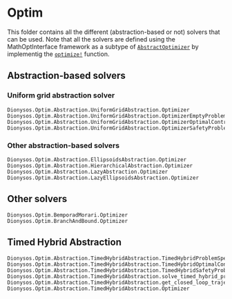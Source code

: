 # Optim 

This folder contains all the different (abstraction-based or not) solvers that can be used. Note that all the solvers are defined using the MathOptInterface framework as a subtype of  [`AbstractOptimizer`](https://jump.dev/MathOptInterface.jl/stable/reference/models/#MathOptInterface.AbstractOptimizer) by implementig the [`optimize!`](https://jump.dev/MathOptInterface.jl/stable/reference/models/#MathOptInterface.optimize!) function.

## Abstraction-based solvers
### Uniform grid abstraction solver
```@docs
Dionysos.Optim.Abstraction.UniformGridAbstraction.Optimizer
Dionysos.Optim.Abstraction.UniformGridAbstraction.OptimizerEmptyProblem
Dionysos.Optim.Abstraction.UniformGridAbstraction.OptimizerOptimalControlProblem
Dionysos.Optim.Abstraction.UniformGridAbstraction.OptimizerSafetyProblem
```

### Other abstraction-based solvers
```@docs
Dionysos.Optim.Abstraction.EllipsoidsAbstraction.Optimizer
Dionysos.Optim.Abstraction.HierarchicalAbstraction.Optimizer
Dionysos.Optim.Abstraction.LazyAbstraction.Optimizer
Dionysos.Optim.Abstraction.LazyEllipsoidsAbstraction.Optimizer
```

## Other solvers
```@docs
Dionysos.Optim.BemporadMorari.Optimizer
Dionysos.Optim.BranchAndBound.Optimizer
```

## Timed Hybrid Abstraction
```@docs
Dionysos.Optim.Abstraction.TimedHybridAbstraction.TimedHybridProblemSpecs
Dionysos.Optim.Abstraction.TimedHybridAbstraction.TimedHybridOptimalControlProblem
Dionysos.Optim.Abstraction.TimedHybridAbstraction.TimedHybridSafetyProblem
Dionysos.Optim.Abstraction.TimedHybridAbstraction.solve_timed_hybrid_problem
Dionysos.Optim.Abstraction.TimedHybridAbstraction.get_closed_loop_trajectory
Dionysos.Optim.Abstraction.TimedHybridAbstraction.Optimizer
```
